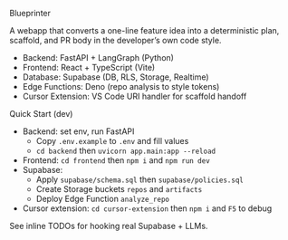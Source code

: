 Blueprinter

A webapp that converts a one-line feature idea into a deterministic plan, scaffold, and PR body in the developer’s own code style.

- Backend: FastAPI + LangGraph (Python)
- Frontend: React + TypeScript (Vite)
- Database: Supabase (DB, RLS, Storage, Realtime)
- Edge Functions: Deno (repo analysis to style tokens)
- Cursor Extension: VS Code URI handler for scaffold handoff

Quick Start (dev)

- Backend: set env, run FastAPI
  - Copy `.env.example` to `.env` and fill values
  - `cd backend` then `uvicorn app.main:app --reload`
- Frontend: `cd frontend` then `npm i` and `npm run dev`
- Supabase:
  - Apply `supabase/schema.sql` then `supabase/policies.sql`
  - Create Storage buckets `repos` and `artifacts`
  - Deploy Edge Function `analyze_repo`
- Cursor extension: `cd cursor-extension` then `npm i` and `F5` to debug

See inline TODOs for hooking real Supabase + LLMs.
